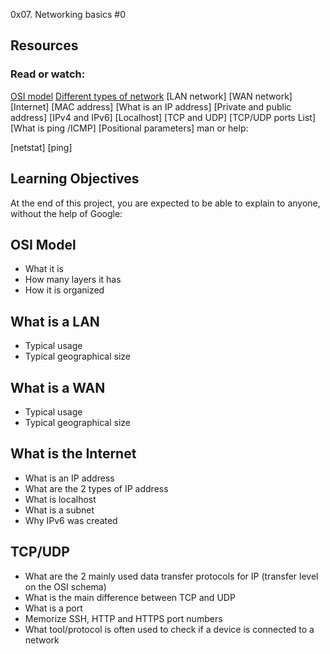  0x07. Networking basics #0

## Resources

### Read or watch:

[OSI model]("https://intranet.alxswe.com/rltoken/k2uCsynicuNbu1cAQhXqVQ")
[Different types of network]("https://intranet.alxswe.com/rltoken/XW3ZGm5Ya_a8XVDXcAKT_A")
[LAN network]
[WAN network]
[Internet]
[MAC address]
[What is an IP address]
[Private and public address]
[IPv4 and IPv6]
[Localhost]
[TCP and UDP]
[TCP/UDP ports List]
[What is ping /ICMP]
[Positional parameters]
man or help:

[netstat]
[ping]

## Learning Objectives
At the end of this project, you are expected to be able to explain to anyone, without the help of Google:

## OSI Model

- What it is
- How many layers it has
- How it is organized

## What is a LAN
- Typical usage
- Typical geographical size

## What is a WAN
- Typical usage
- Typical geographical size

## What is the Internet
- What is an IP address
- What are the 2 types of IP address
- What is localhost
- What is a subnet
- Why IPv6 was created

## TCP/UDP
- What are the 2 mainly used data transfer protocols for IP (transfer level on the OSI schema)
- What is the main difference between TCP and UDP
- What is a port
- Memorize SSH, HTTP and HTTPS port numbers
- What tool/protocol is often used to check if a device is connected to a network
